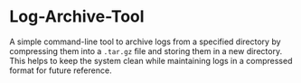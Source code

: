 # Log-Archive-Tool
A simple command-line tool to archive logs from a specified directory by compressing them into a `.tar.gz` file and storing them in a new directory.   This helps to keep the system clean while maintaining logs in a compressed format for future reference.
